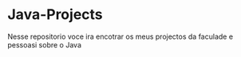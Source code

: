 # Java-Projects
 Nesse repositorio voce ira encotrar os meus projectos da faculade e pessoasi sobre o Java
